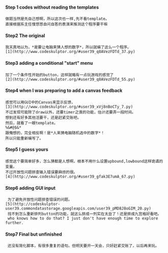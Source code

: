 #### Step 1 codes without reading the templates
    做题当然是先自己想啊，所以这次也一样,先不看template。
	直接根据系主任慢悠悠自问自答的表演来推测这个程序要干嘛
	
#### Step2 The original
    我天真地以为，*是要让电脑来猜人想的数字*，所以就编了这么一个程序。
	[1](http://www.codeskulptor.org/#user39_q8AVezFDTd_37.py)
	
#### Step3 adding a conditional "start" menu
	加了一个条件性开始的button，这样就略有一点玩游戏的感觉了
	[2](http://www.codeskulptor.org/#user39_q8AVezFDTd_55.py)
	
#### Step4 when I was preparing to add a canvas feedback
    感觉可以用GUI中的Canvas来显示反馈，
	[3](http://www.codeskulptor.org/#user39_xVj8nBoCTy_7.py)
	不过发现可能除了draw以外，还要timer之类的功能，估计还要弄一段时间。
	想到还有好多其他活要干，还是赶紧交账吧。
	然后，就看了一眼template。
	%&#@$&* 
	跟俺想的，完全相反啊！是*人来猜电脑随机选中的数字*！
	所以只能重新编写了。
	
#### Step5 I guess yours
    感觉这个要简单好多，怎么猜都是人想啊，根本不用什么设置upbound,lowbound这样诡谲的变量。
    不过开放性问题排查输入错误要麻烦的很。
	[4](http://www.codeskulptor.org/#user39_gfak3E7umA_67.py)
	
#### Step6 adding GUI input 
     为了避免开放性问题排查错误的问题。
	[5](http://codeskulptor-user39.commondatastorage.googleapis.com/user39_pMD8J8oGIM_20.py)
	 找不到怎么重新排列button的功能，就这么排成一列实在太丑了！还是排成九宫格好看吧。
	 who knows how to do that? I just don't have enough time to explore further.
	
#### Step7 Final but unfinished 
     还没有简化脚本，有很多重复的语句。但明天要开一天会，只好赶紧交账了，以后再来玩。 
	
	